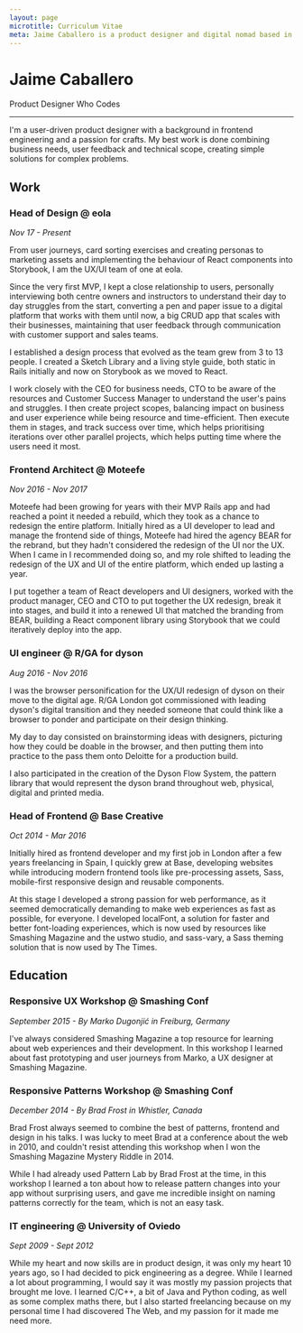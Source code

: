 ```yaml
---
layout: page
microtitle: Curriculum Vitae
meta: Jaime Caballero is a product designer and digital nomad based in Oviedo, Spain and London
---
```


# Jaime Caballero

Product Designer Who Codes

---

I'm a user-driven product designer with a background in frontend engineering and a passion for crafts. My best work is done combining business needs, user feedback and technical scope, creating simple solutions for complex problems.

## Work

### Head of Design @ eola

_Nov 17 - Present_

From user journeys, card sorting exercises and creating personas to marketing assets and implementing the behaviour of React components into Storybook, I am the UX/UI team of one at eola.

Since the very first MVP, I kept a close relationship to users, personally interviewing both centre owners and instructors to understand their day to day struggles from the start, converting a pen and paper issue to a digital platform that works with them until now, a big CRUD app that scales with their businesses, maintaining that user feedback through communication with customer support and sales teams.

I established a design process that evolved as the team grew from 3 to 13 people. I created a Sketch Library and a living style guide, both static in Rails initially and now on Storybook as we moved to React.

I work closely with the CEO for business needs, CTO to be aware of the resources and Customer Success Manager to understand the user's pains and struggles. I then create project scopes, balancing impact on business and user experience while being resource and time-efficient. Then execute them in stages, and track success over time, which helps prioritising iterations over other parallel projects, which helps putting time where the users need it most.

### Frontend Architect @ Moteefe

_Nov 2016 - Nov 2017_

Moteefe had been growing for years with their MVP Rails app and had reached a point it needed a rebuild, which they took as a chance to redesign the entire platform. Initially hired as a UI developer to lead and manage the frontend side of things, Moteefe had hired the agency BEAR for the rebrand, but they hadn't considered the redesign of the UI nor the UX. When I came in I recommended doing so, and my role shifted to leading the redesign of the UX and UI of the entire platform, which ended up lasting a year.

I put together a team of React developers and UI designers, worked with the product manager, CEO and CTO to put together the UX redesign, break it into stages, and build it into a renewed UI that matched the branding from BEAR, building a React component library using Storybook that we could iteratively deploy into the app.

### UI engineer @ R/GA for dyson

_Aug 2016 - Nov 2016_

I was the browser personification for the UX/UI redesign of dyson on their move to the digital age. R/GA London got commissioned with leading dyson's digital transition and they needed someone that could think like a browser to ponder and participate on their design thinking.

My day to day consisted on brainstorming ideas with designers, picturing how they could be doable in the browser, and then putting them into practice to the pass them onto Deloitte for a production build.

I also participated in the creation of the Dyson Flow System, the pattern library that would represent the dyson brand throughout web, physical, digital and printed media.

### Head of Frontend @ Base Creative

_Oct 2014 - Mar 2016_

Initially hired as frontend developer and my first job in London after a few years freelancing in Spain, I quickly grew at Base, developing websites while introducing modern frontend tools like pre-processing assets, Sass, mobile-first responsive design and reusable components.

At this stage I developed a strong passion for web performance, as it seemed democratically demanding to make web experiences as fast as possible, for everyone. I developed localFont, a solution for faster and better font-loading experiences, which is now used by resources like Smashing Magazine and the ustwo studio, and sass-vary, a Sass theming solution that is now used by The Times.

## Education

### Responsive UX Workshop @ Smashing Conf

_September 2015 - By Marko Dugonjić in Freiburg, Germany_

I've always considered Smashing Magazine a top resource for learning about web experiences and their development. In this workshop I learned about fast prototyping and user journeys from Marko, a UX designer at Smashing Magazine.

### Responsive Patterns Workshop @ Smashing Conf

_December 2014 - By Brad Frost in Whistler, Canada_

Brad Frost always seemed to combine the best of patterns, frontend and design in his talks. I was lucky to meet Brad at a conference about the web in 2010, and couldn't resist attending this workshop when I won the Smashing Magazine Mystery Riddle in 2014.

While I had already used Pattern Lab by Brad Frost at the time, in this workshop I learned a ton about how to release pattern changes into your app without surprising users, and gave me incredible insight on naming patterns correctly for the team, which is not an easy task.

### IT engineering @ University of Oviedo

_Sept 2009 - Sept 2012_

While my heart and now skills are in product design, it was only my heart 10 years ago, so I had decided to pick engineering as a degree. While I learned a lot about programming, I would say it was mostly my passion projects that brought me love. I learned C/C++, a bit of Java and Python coding, as well as some complex maths there, but I also started freelancing because on my personal time I had discovered The Web, and my passion for it made me need more.

